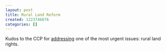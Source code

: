 ```yaml
---
layout: post
title: Rural Land Reform
created: 1223746876
categories: []
---
```

Kudos to the CCP for <a href="http://www.nytimes.com/2008/10/11/world/asia/11china.html">addressing</a> one of the most urgent issues: rural land rights.
